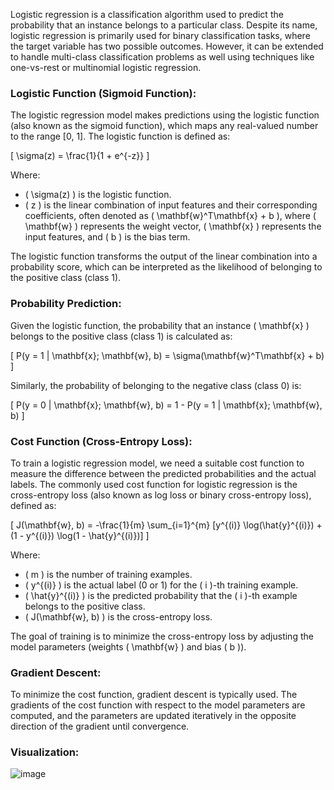 Logistic regression is a classification algorithm used to predict the probability that an instance belongs to a particular class. Despite its name, logistic regression is primarily used for binary classification tasks, where the target variable has two possible outcomes. However, it can be extended to handle multi-class classification problems as well using techniques like one-vs-rest or multinomial logistic regression.

### Logistic Function (Sigmoid Function):

The logistic regression model makes predictions using the logistic function (also known as the sigmoid function), which maps any real-valued number to the range [0, 1]. The logistic function is defined as:

\[ \sigma(z) = \frac{1}{1 + e^{-z}} \]

Where:
- \( \sigma(z) \) is the logistic function.
- \( z \) is the linear combination of input features and their corresponding coefficients, often denoted as \( \mathbf{w}^T\mathbf{x} + b \), where \( \mathbf{w} \) represents the weight vector, \( \mathbf{x} \) represents the input features, and \( b \) is the bias term.

The logistic function transforms the output of the linear combination into a probability score, which can be interpreted as the likelihood of belonging to the positive class (class 1).

### Probability Prediction:

Given the logistic function, the probability that an instance \( \mathbf{x} \) belongs to the positive class (class 1) is calculated as:

\[ P(y = 1 | \mathbf{x}; \mathbf{w}, b) = \sigma(\mathbf{w}^T\mathbf{x} + b) \]

Similarly, the probability of belonging to the negative class (class 0) is:

\[ P(y = 0 | \mathbf{x}; \mathbf{w}, b) = 1 - P(y = 1 | \mathbf{x}; \mathbf{w}, b) \]

### Cost Function (Cross-Entropy Loss):

To train a logistic regression model, we need a suitable cost function to measure the difference between the predicted probabilities and the actual labels. The commonly used cost function for logistic regression is the cross-entropy loss (also known as log loss or binary cross-entropy loss), defined as:

\[ J(\mathbf{w}, b) = -\frac{1}{m} \sum_{i=1}^{m} [y^{(i)} \log(\hat{y}^{(i)}) + (1 - y^{(i)}) \log(1 - \hat{y}^{(i)})] \]

Where:
- \( m \) is the number of training examples.
- \( y^{(i)} \) is the actual label (0 or 1) for the \( i \)-th training example.
- \( \hat{y}^{(i)} \) is the predicted probability that the \( i \)-th example belongs to the positive class.
- \( J(\mathbf{w}, b) \) is the cross-entropy loss.

The goal of training is to minimize the cross-entropy loss by adjusting the model parameters (weights \( \mathbf{w} \) and bias \( b \)).

### Gradient Descent:

To minimize the cost function, gradient descent is typically used. The gradients of the cost function with respect to the model parameters are computed, and the parameters are updated iteratively in the opposite direction of the gradient until convergence.

### Visualization:

![image](https://github.com/vansh-py04/Machine-Learning-Algorithms-from-Scratch/assets/128248352/f73700c7-ad71-44e3-803b-5b1119719224)
